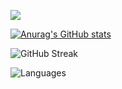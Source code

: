 ![](https://visitor-badge.glitch.me/badge?page_id=mhdeeb)  
  
[![Anurag's GitHub stats](https://github-readme-stats.vercel.app/api?username=mhdeeb&show_icons=true&theme=gotham)](https://github.com/anuraghazra/github-readme-stats)
  
![GitHub Streak](https://github-readme-streak-stats.herokuapp.com/?user=mhdeeb&theme=gotham)

![Languages](https://github-readme-stats.vercel.app/api/top-langs/?username=mhdeeb&layout=compact&theme=gotham)
